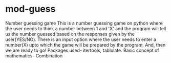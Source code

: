 # mod-guess
Number guessing game
This is a number guessing game on python where the user needs to think a number between 1 and 'X' and the program will tell us the number guessed based on the responses given by the user(YES/NO). There is an input option where the user needs to enter a number(X) upto which the game will be prepared by the program. And, then we are ready to go!
Packages used- itertools, tablulate.
Basic concept of mathematics- Combination
